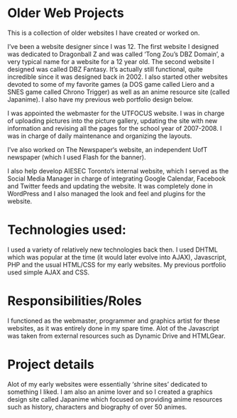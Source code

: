 Older Web Projects
==============

This is a collection of older websites I have created or worked on. 

I’ve been a website designer since I was 12. The first website I designed was dedicated to Dragonball Z and was called ‘Tong Zou’s DBZ Domain’, a very typical name for a website for a 12 year old. The second website I designed was called DBZ Fantasy. It’s actually still functional, quite incredible since it was designed back in 2002. I also started other websites devoted to some of my favorite games (a DOS game called Liero and a SNES game called Chrono Trigger) as well as an anime resource site (called Japanime). I also have my previous web portfolio design below.

I was appointed the webmaster for the UTFOCUS website. I was in charge of uploading pictures into the picture gallery, updating the site with new information and revising all the pages for the school year of 2007-2008. I was in charge of daily maintenance and organizing the layouts.

I’ve also worked on The Newspaper‘s website, an independent UofT newspaper (which I used Flash for the banner).

I also help develop AIESEC Toronto‘s internal website, which I served as the Social Media Manager in charge of integrating Google Calendar, Facebook and Twitter feeds and updating the website. It was completely done in WordPress and I also managed the look and feel and plugins for the website.

Technologies used:
==============
I used a variety of relatively new technologies back then. I used DHTML which was popular at the time (it would later evolve into AJAX), Javascript, PHP and the usual HTML/CSS for my early websites. My previous portfolio used simple AJAX and CSS.

Responsibilities/Roles
==============
I functioned as the webmaster, programmer and graphics artist for these websites, as it was entirely done in my spare time. Alot of the Javascript was taken from external resources such as Dynamic Drive and HTMLGear.

Project details
==============
Alot of my early websites were essentially ‘shrine sites’ dedicated to something I liked. I am also an anime lover and so I created a graphics design site called Japanime which focused on providing anime resources such as history, characters and biography of over 50 animes.
